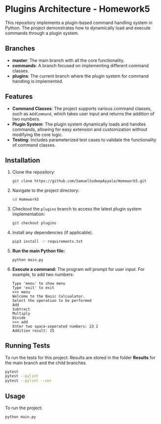 # Plugins Architecture - Homework5

This repository implements a plugin-based command handling system in Python. The project demonstrates how to dynamically load and execute commands through a plugin system.

## Branches

- **master**: The main branch with all the core functionality.
- **commands**: A branch focused on implementing different command classes.
- **plugins**: The current branch where the plugin system for command handling is implemented.

## Features

- **Command Classes**: The project supports various command classes, such as `AddCommand`, which takes user input and returns the addition of two numbers.
- **Plugin System**: The plugin system dynamically loads and handles commands, allowing for easy extension and customization without modifying the core logic.
- **Testing**: Includes parameterized test cases to validate the functionality of command classes.

## Installation

1. Clone the repository:

    ```bash
    git clone https://github.com/SamuelSudeepAyyala/Homework5.git
    ```

2. Navigate to the project directory:

    ```bash
    cd Homework5
    ```

3. Checkout the `plugins` branch to access the latest plugin system implementation:

    ```bash
    git checkout plugins
    ```

4. Install any dependencies (if applicable).
    ```bash
    pip3 install -r requirements.txt
    ```

5. **Run the main Python file:**
    ```bash
    python main.py
    ```

6. **Execute a command:**
    The program will prompt for user input. For example, to add two numbers:
    ```
    Type 'menu' to show menu
    Type 'exit' to exit 
    >>> menu
    Welcome to the Basic Calcualator.
    Select the operation to be performed
    Add
    Subtract
    Multiply
    Divide
    >>> add
    Enter two space-seperated numbers: 23 2
    Addition result: 25
    ```

## Running Tests

To run the tests for this project:
Results are stored in the folder **Results** for the main branch and the child branches.

```bash
pytest 
pytest --pylint
pytest --pylint --cov
```

## Usage

To run the project:

```bash
python main.py